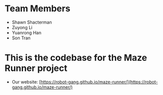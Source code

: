 # Team Members

- Shawn Shacterman
- Zuyong Li
- Yuanrong Han
- Son Tran

# This is the codebase for the Maze Runner project

- Our website: [https://robot-gang.github.io/maze-runner/](https://robot-gang.github.io/maze-runner/)
